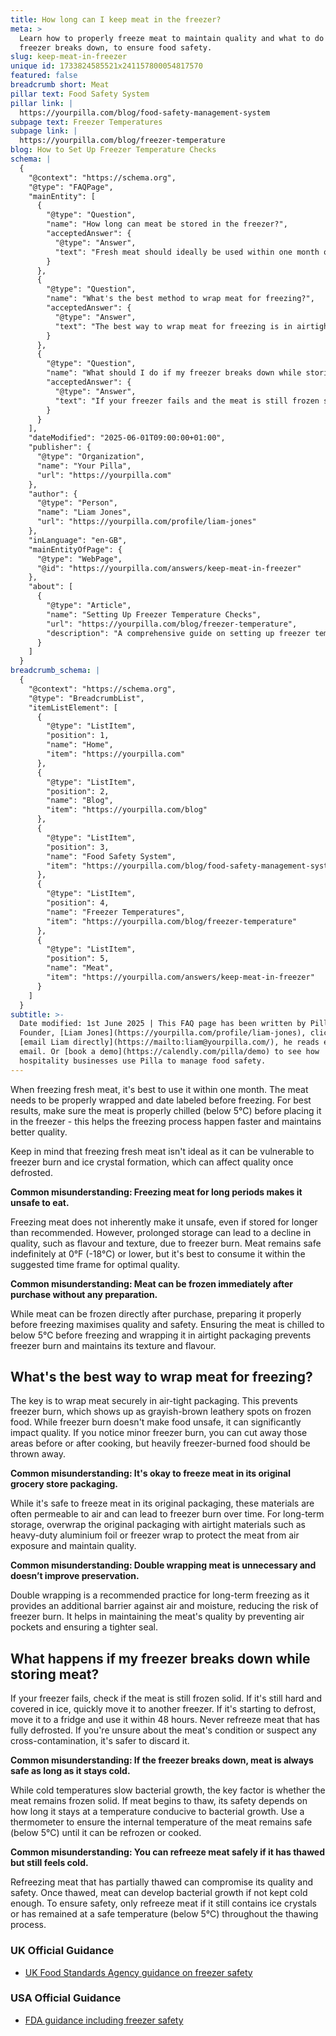 ```yaml
---
title: How long can I keep meat in the freezer?
meta: >
  Learn how to properly freeze meat to maintain quality and what to do if your
  freezer breaks down, to ensure food safety.
slug: keep-meat-in-freezer
unique id: 1733824585521x241157800054817570
featured: false
breadcrumb short: Meat
pillar text: Food Safety System
pillar link: |
  https://yourpilla.com/blog/food-safety-management-system
subpage text: Freezer Temperatures
subpage link: |
  https://yourpilla.com/blog/freezer-temperature
blog: How to Set Up Freezer Temperature Checks
schema: |
  {
    "@context": "https://schema.org",
    "@type": "FAQPage",
    "mainEntity": [
      {
        "@type": "Question",
        "name": "How long can meat be stored in the freezer?",
        "acceptedAnswer": {
          "@type": "Answer",
          "text": "Fresh meat should ideally be used within one month of freezing to maintain optimal quality. Ensure the meat is properly wrapped and date labeled before freezing, and that it is properly chilled below 5°C to accelerate the freezing process and enhance quality retention. While meat remains safe indefinitely in the freezer at 0°F (-18°C) or lower, quality, such as flavour and texture, may decline over time due to freezer burn."
        }
      },
      {
        "@type": "Question",
        "name": "What's the best method to wrap meat for freezing?",
        "acceptedAnswer": {
          "@type": "Answer",
          "text": "The best way to wrap meat for freezing is in airtight packaging to prevent freezer burn, which appears as grayish-brown leathery spots. If you notice freezer burn, you can cut away the affected areas before cooking. For long-term storage, wrap meat over the original packaging with airtight materials like heavy-duty aluminium foil or freezer wrap to protect it from air exposure and maintain quality."
        }
      },
      {
        "@type": "Question",
        "name": "What should I do if my freezer breaks down while storing meat?",
        "acceptedAnswer": {
          "@type": "Answer",
          "text": "If your freezer fails and the meat is still frozen solid, quickly move it to another working freezer. If the meat begins to defrost, transfer it to a fridge and use it within 48 hours to avoid bacterial growth. Do not refreeze meat that has fully defrosted to ensure safety. Always check if the meat remains cold and frozen solid to decide the next steps."
        }
      }
    ],
    "dateModified": "2025-06-01T09:00:00+01:00",
    "publisher": {
      "@type": "Organization",
      "name": "Your Pilla",
      "url": "https://yourpilla.com"
    },
    "author": {
      "@type": "Person",
      "name": "Liam Jones",
      "url": "https://yourpilla.com/profile/liam-jones"
    },
    "inLanguage": "en-GB",
    "mainEntityOfPage": {
      "@type": "WebPage",
      "@id": "https://yourpilla.com/answers/keep-meat-in-freezer"
    },
    "about": [
      {
        "@type": "Article",
        "name": "Setting Up Freezer Temperature Checks",
        "url": "https://yourpilla.com/blog/freezer-temperature",
        "description": "A comprehensive guide on setting up freezer temperature checks to ensure food safety and compliance."
      }
    ]
  }
breadcrumb_schema: |
  {
    "@context": "https://schema.org",
    "@type": "BreadcrumbList",
    "itemListElement": [
      {
        "@type": "ListItem",
        "position": 1,
        "name": "Home",
        "item": "https://yourpilla.com"
      },
      {
        "@type": "ListItem",
        "position": 2,
        "name": "Blog",
        "item": "https://yourpilla.com/blog"
      },
      {
        "@type": "ListItem",
        "position": 3,
        "name": "Food Safety System",
        "item": "https://yourpilla.com/blog/food-safety-management-system"
      },
      {
        "@type": "ListItem",
        "position": 4,
        "name": "Freezer Temperatures",
        "item": "https://yourpilla.com/blog/freezer-temperature"
      },
      {
        "@type": "ListItem",
        "position": 5,
        "name": "Meat",
        "item": "https://yourpilla.com/answers/keep-meat-in-freezer"
      }
    ]
  }
subtitle: >-
  Date modified: 1st June 2025 | This FAQ page has been written by Pilla
  Founder, [Liam Jones](https://yourpilla.com/profile/liam-jones), click to
  [email Liam directly](https://mailto:liam@yourpilla.com/), he reads every
  email. Or [book a demo](https://calendly.com/pilla/demo) to see how
  hospitality businesses use Pilla to manage food safety.
---
```

When freezing fresh meat, it's best to use it within one month. The meat needs to be properly wrapped and date labeled before freezing. For best results, make sure the meat is properly chilled (below 5°C) before placing it in the freezer - this helps the freezing process happen faster and maintains better quality.

Keep in mind that freezing fresh meat isn't ideal as it can be vulnerable to freezer burn and ice crystal formation, which can affect quality once defrosted.

**Common misunderstanding: Freezing meat for long periods makes it unsafe to eat.**

Freezing meat does not inherently make it unsafe, even if stored for longer than recommended. However, prolonged storage can lead to a decline in quality, such as flavour and texture, due to freezer burn. Meat remains safe indefinitely at 0°F (-18°C) or lower, but it's best to consume it within the suggested time frame for optimal quality.

**Common misunderstanding: Meat can be frozen immediately after purchase without any preparation.**

While meat can be frozen directly after purchase, preparing it properly before freezing maximises quality and safety. Ensuring the meat is chilled to below 5°C before freezing and wrapping it in airtight packaging prevents freezer burn and maintains its texture and flavour.

## What's the best way to wrap meat for freezing?

The key is to wrap meat securely in air-tight packaging. This prevents freezer burn, which shows up as grayish-brown leathery spots on frozen food. While freezer burn doesn't make food unsafe, it can significantly impact quality. If you notice minor freezer burn, you can cut away those areas before or after cooking, but heavily freezer-burned food should be thrown away.

**Common misunderstanding: It's okay to freeze meat in its original grocery store packaging.**

While it's safe to freeze meat in its original packaging, these materials are often permeable to air and can lead to freezer burn over time. For long-term storage, overwrap the original packaging with airtight materials such as heavy-duty aluminium foil or freezer wrap to protect the meat from air exposure and maintain quality.

**Common misunderstanding: Double wrapping meat is unnecessary and doesn’t improve preservation.**

Double wrapping is a recommended practice for long-term freezing as it provides an additional barrier against air and moisture, reducing the risk of freezer burn. It helps in maintaining the meat's quality by preventing air pockets and ensuring a tighter seal.

## What happens if my freezer breaks down while storing meat?

If your freezer fails, check if the meat is still frozen solid. If it's still hard and covered in ice, quickly move it to another freezer. If it's starting to defrost, move it to a fridge and use it within 48 hours. Never refreeze meat that has fully defrosted. If you're unsure about the meat's condition or suspect any cross-contamination, it's safer to discard it.

**Common misunderstanding: If the freezer breaks down, meat is always safe as long as it stays cold.**

While cold temperatures slow bacterial growth, the key factor is whether the meat remains frozen solid. If meat begins to thaw, its safety depends on how long it stays at a temperature conducive to bacterial growth. Use a thermometer to ensure the internal temperature of the meat remains safe (below 5°C) until it can be refrozen or cooked.

**Common misunderstanding: You can refreeze meat safely if it has thawed but still feels cold.**

Refreezing meat that has partially thawed can compromise its quality and safety. Once thawed, meat can develop bacterial growth if not kept cold enough. To ensure safety, only refreeze meat if it still contains ice crystals or has remained at a safe temperature (below 5°C) throughout the thawing process.

### UK Official Guidance

-   [UK Food Standards Agency guidance on freezer safety](https://www.food.gov.uk/safety-hygiene/how-to-chill-freeze-and-defrost-food-safely)

### USA Official Guidance

-   [FDA guidance including freezer safety](https://www.fda.gov/consumers/consumer-updates/are-you-storing-food-safely)
